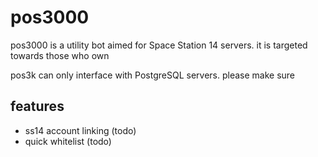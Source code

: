 # pos3000

pos3000 is a utility bot aimed for Space Station 14 servers. it is targeted towards those who own

pos3k can only interface with PostgreSQL servers. please make sure

## features

- ss14 account linking (todo)
- quick whitelist (todo)
